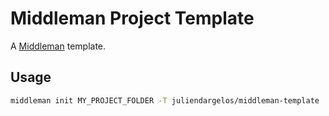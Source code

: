 # Middleman Project Template

A [Middleman](https://middlemanapp.com) template.

## Usage

```bash
middleman init MY_PROJECT_FOLDER -T juliendargelos/middleman-template
```
